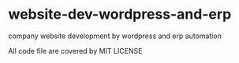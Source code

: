 # website-dev-wordpress-and-erp
company website development by wordpress and erp automation

All code file are covered by MIT LICENSE

